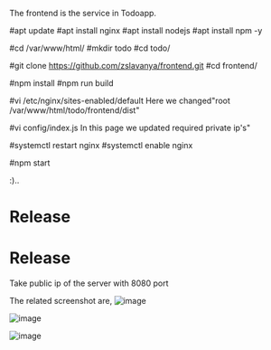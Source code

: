 The frontend is the service in Todoapp.

#apt update
#apt install nginx
#apt install nodejs
#apt install npm -y

#cd /var/www/html/
#mkdir todo
#cd todo/

#git clone https://github.com/zslavanya/frontend.git
#cd frontend/

#npm install
#npm run build

#vi /etc/nginx/sites-enabled/default
Here we changed"root /var/www/html/todo/frontend/dist"

#vi config/index.js
In this page we updated required private ip's"

#systemctl restart nginx
#systemctl enable nginx

#npm start

:)..
# Release

# Release

Take public ip of the server with 8080 port

The related screenshot are,
![image](https://user-images.githubusercontent.com/82606369/116806453-b8b91900-ab4a-11eb-94f4-60036928ec82.png)

![image](https://user-images.githubusercontent.com/82606369/116806433-91624c00-ab4a-11eb-8c52-75a7d31508a2.png)

![image](https://user-images.githubusercontent.com/82606369/116806461-c66e9e80-ab4a-11eb-97bb-818aaa296c67.png)





